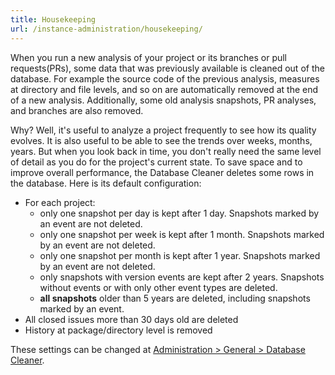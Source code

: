 ```yaml
---
title: Housekeeping
url: /instance-administration/housekeeping/
---
```


When you run a new analysis of your project or its branches or pull requests(PRs), some data that was previously available is cleaned out of the database. For example the source code of the previous analysis, measures at directory and file levels, and so on are automatically removed at the end of a new analysis. Additionally, some old analysis snapshots, PR analyses, and branches are also removed.

Why? Well, it's useful to analyze a project frequently to see how its quality evolves. It is also useful to be able to see the trends over weeks, months, years. But when you look back in time, you don't really need the same level of detail as you do for the project's current state. To save space and to improve overall performance, the Database Cleaner deletes some rows in the database. Here is its default configuration:

* For each project:
  * only one snapshot per day is kept after 1 day. Snapshots marked by an event are not deleted.
  * only one snapshot per week is kept after 1 month. Snapshots marked by an event are not deleted.
  * only one snapshot per month is kept after 1 year. Snapshots marked by an event are not deleted.
  * only snapshots with version events are kept after 2 years. Snapshots without events or with only other event types are deleted.
  * **all snapshots** older than 5 years are deleted, including snapshots marked by an event. 
* All closed issues more than 30 days old are deleted
* History at package/directory level is removed

These settings can be changed at [Administration > General > Database Cleaner](/#sonarqube-admin#/admin/settings).
